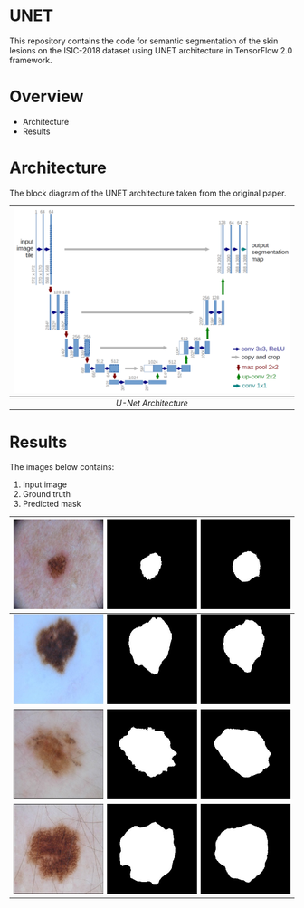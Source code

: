 # UNET
This repository contains the code for semantic segmentation of the skin lesions on the ISIC-2018 dataset using UNET architecture in TensorFlow 2.0 framework.

# Overview
- Architecture
- Results

# Architecture
The block diagram of the UNET architecture taken from the original paper.

| ![U-Net Architecture](img/u-net-architecture.png) |
| :--: |
| *U-Net Architecture* |

# Results
The images below contains:
1. Input image
2. Ground truth 
3. Predicted mask

| ![](results/ISIC_0000012.jpg) |
| :--: |
| ![](results/ISIC_0000016.jpg) |
| ![](results/ISIC_0000018.jpg) |
| ![](results/ISIC_0000019.jpg) |
